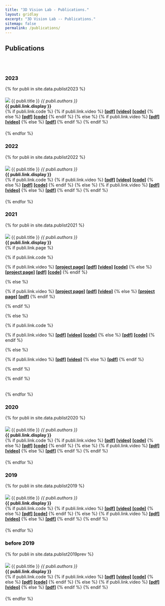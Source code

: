 ```yaml
---
title: "3D Vision Lab - Publications."
layout: gridlay
excerpt: "3D Vision Lab -- Publications."
sitemap: false
permalink: /publications/
---
```



## Publications
<br>
<br>
<h3><span style="color:black">  2023 </span></h3>
{% for publi in site.data.publist2023 %}
<div class="pub" style="display: inline-block; width: 100%; margin: 20px 0 20px 0"> 
  <img src="{{ site.url }}{{ site.baseurl }}/images/pubpic/{{ publi.image }}"/>
  <pubtit>{{ publi.title }}</pubtit>
  <em>{{ publi.authors }} </em><br />
  <strong>{{ publi.link.display }}</strong><br/>
  {% if publi.link.code %}
  {% if publi.link.video %}
  <strong><a href="{{ publi.link.url }}">[pdf]</a></strong>
  <strong><a href="{{ publi.link.video }}">[video]</a></strong>
  <strong><a href="{{ publi.link.code }}">[code]</a></strong>
  {% else %}
  <strong><a href="{{ publi.link.url }}">[pdf]</a></strong>
  <strong><a href="{{ publi.link.code }}">[code]</a></strong>
  {% endif %}
  {% else %}
  {% if publi.link.video %}
  <strong><a href="{{ publi.link.url }}">[pdf]</a></strong>
  <strong><a href="{{ publi.link.video }}">[video]</a></strong>
  {% else %}
  <strong><a href="{{ publi.link.url }}">[pdf]</a></strong>
  {% endif %}
  {% endif %}
</div>
{% endfor %}

<br>
<h3><span style="color:black">  2022 </span></h3>
{% for publi in site.data.publist2022 %}
<div class="pub" style="display: inline-block; width: 100%; margin: 20px 0 20px 0"> 
  <img src="{{ site.url }}{{ site.baseurl }}/images/pubpic/{{ publi.image }}"/>
  <pubtit>{{ publi.title }}</pubtit>
  <em>{{ publi.authors }} </em><br />
  <strong>{{ publi.link.display }}</strong><br/>
  {% if publi.link.code %}
  {% if publi.link.video %}
  <strong><a href="{{ publi.link.url }}">[pdf]</a></strong>
  <strong><a href="{{ publi.link.video }}">[video]</a></strong>
  <strong><a href="{{ publi.link.code }}">[code]</a></strong>
  {% else %}
  <strong><a href="{{ publi.link.url }}">[pdf]</a></strong>
  <strong><a href="{{ publi.link.code }}">[code]</a></strong>
  {% endif %}
  {% else %}
  {% if publi.link.video %}
  <strong><a href="{{ publi.link.url }}">[pdf]</a></strong>
  <strong><a href="{{ publi.link.video }}">[video]</a></strong>
  {% else %}
  <strong><a href="{{ publi.link.url }}">[pdf]</a></strong>
  {% endif %}
  {% endif %}
</div>
{% endfor %}

<br>
<h3><span style="color:black">  2021 </span></h3>
{% for publi in site.data.publist2021 %}
<div class="pub" style="display: inline-block; width: 100%; margin: 20px 0 20px 0"> 
  <img src="{{ site.url }}{{ site.baseurl }}/images/pubpic/{{ publi.image }}"/>
  <pubtit>{{ publi.title }}</pubtit>
  <em>{{ publi.authors }} </em><br />
  <strong>{{ publi.link.display }}</strong><br/>
  {% if publi.link.page %}

  {% if publi.link.code %}

  {% if publi.link.video %}
  <strong><a href="{{ publi.link.page }}">[project page]</a></strong>
  <strong><a href="{{ publi.link.url }}">[pdf]</a></strong>
  <strong><a href="{{ publi.link.video }}">[video]</a></strong>
  <strong><a href="{{ publi.link.code }}">[code]</a></strong>
  {% else %}
  <strong><a href="{{ publi.link.page }}">[project page]</a></strong>
  <strong><a href="{{ publi.link.url }}">[pdf]</a></strong>
  <strong><a href="{{ publi.link.code }}">[code]</a></strong>
  {% endif %}

  {% else %}

  {% if publi.link.video %}
  <strong><a href="{{ publi.link.page }}">[project page]</a></strong>
  <strong><a href="{{ publi.link.url }}">[pdf]</a></strong>
  <strong><a href="{{ publi.link.video }}">[video]</a></strong>
  {% else %}
  <strong><a href="{{ publi.link.page }}">[project page]</a></strong>
  <strong><a href="{{ publi.link.url }}">[pdf]</a></strong>
  {% endif %}

  {% endif %}

  {% else %}

  {% if publi.link.code %}

  {% if publi.link.video %}
  <strong><a href="{{ publi.link.url }}">[pdf]</a></strong>
  <strong><a href="{{ publi.link.video }}">[video]</a></strong>
  <strong><a href="{{ publi.link.code }}">[code]</a></strong>
  {% else %}
  <strong><a href="{{ publi.link.url }}">[pdf]</a></strong>
  <strong><a href="{{ publi.link.code }}">[code]</a></strong>
  {% endif %}

  {% else %}

  {% if publi.link.video %}
  <strong><a href="{{ publi.link.url }}">[pdf]</a></strong>
  <strong><a href="{{ publi.link.video }}">[video]</a></strong>
  {% else %}
  <strong><a href="{{ publi.link.url }}">[pdf]</a></strong>
  {% endif %}

  {% endif %}

  {% endif %}


</div>
{% endfor %}

<br>
<h3><span style="color:black">  2020 </span></h3>
{% for publi in site.data.publist2020 %}
<div class="pub" style="display: inline-block; width: 100%; margin: 20px 0 20px 0"> 
  <img src="{{ site.url }}{{ site.baseurl }}/images/pubpic/{{ publi.image }}"/>
  <pubtit>{{ publi.title }}</pubtit>
  <em>{{ publi.authors }} </em><br />
  <strong>{{ publi.link.display }}</strong><br/>
  {% if publi.link.code %}
  {% if publi.link.video %}
  <strong><a href="{{ publi.link.url }}">[pdf]</a></strong>
  <strong><a href="{{ publi.link.video }}">[video]</a></strong>
  <strong><a href="{{ publi.link.code }}">[code]</a></strong>
  {% else %}
  <strong><a href="{{ publi.link.url }}">[pdf]</a></strong>
  <strong><a href="{{ publi.link.code }}">[code]</a></strong>
  {% endif %}
  {% else %}
  {% if publi.link.video %}
  <strong><a href="{{ publi.link.url }}">[pdf]</a></strong>
  <strong><a href="{{ publi.link.video }}">[video]</a></strong>
  {% else %}
  <strong><a href="{{ publi.link.url }}">[pdf]</a></strong>
  {% endif %}
  {% endif %}
</div>
{% endfor %}

<br>
<h3><span style="color:black">  2019 </span></h3>
{% for publi in site.data.publist2019 %}
<div class="pub" style="display: inline-block; width: 100%; margin: 20px 0 20px 0"> 
  <img src="{{ site.url }}{{ site.baseurl }}/images/pubpic/{{ publi.image }}"/>
  <pubtit>{{ publi.title }}</pubtit>
  <em>{{ publi.authors }} </em><br />
  <strong>{{ publi.link.display }}</strong><br/>
  {% if publi.link.code %}
  {% if publi.link.video %}
  <strong><a href="{{ publi.link.url }}">[pdf]</a></strong>
  <strong><a href="{{ publi.link.video }}">[video]</a></strong>
  <strong><a href="{{ publi.link.code }}">[code]</a></strong>
  {% else %}
  <strong><a href="{{ publi.link.url }}">[pdf]</a></strong>
  <strong><a href="{{ publi.link.code }}">[code]</a></strong>
  {% endif %}
  {% else %}
  {% if publi.link.video %}
  <strong><a href="{{ publi.link.url }}">[pdf]</a></strong>
  <strong><a href="{{ publi.link.video }}">[video]</a></strong>
  {% else %}
  <strong><a href="{{ publi.link.url }}">[pdf]</a></strong>
  {% endif %}
  {% endif %}
</div>
{% endfor %}

<br>
<h3><span style="color:black">  before 2019 </span></h3>
{% for publi in site.data.publist2019prev %}
<div class="pub" style="display: inline-block; width: 100%; margin: 20px 0 20px 0"> 
  <img src="{{ site.url }}{{ site.baseurl }}/images/pubpic/{{ publi.image }}"/>
  <pubtit>{{ publi.title }}</pubtit>
  <em>{{ publi.authors }} </em><br />
  <strong>{{ publi.link.display }}</strong><br/>
  {% if publi.link.code %}
  {% if publi.link.video %}
  <strong><a href="{{ publi.link.url }}">[pdf]</a></strong>
  <strong><a href="{{ publi.link.video }}">[video]</a></strong>
  <strong><a href="{{ publi.link.code }}">[code]</a></strong>
  {% else %}
  <strong><a href="{{ publi.link.url }}">[pdf]</a></strong>
  <strong><a href="{{ publi.link.code }}">[code]</a></strong>
  {% endif %}
  {% else %}
  {% if publi.link.video %}
  <strong><a href="{{ publi.link.url }}">[pdf]</a></strong>
  <strong><a href="{{ publi.link.video }}">[video]</a></strong>
  {% else %}
  <strong><a href="{{ publi.link.url }}">[pdf]</a></strong>
  {% endif %}
  {% endif %}
</div>
{% endfor %}

